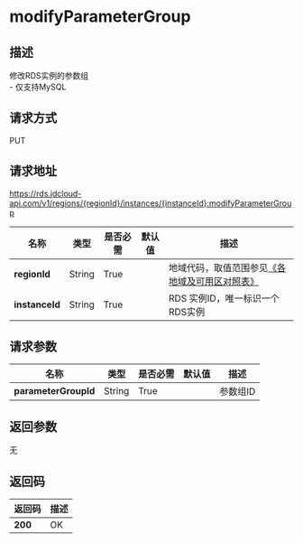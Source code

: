 # modifyParameterGroup


## 描述
修改RDS实例的参数组<br>- 仅支持MySQL

## 请求方式
PUT

## 请求地址
https://rds.jdcloud-api.com/v1/regions/{regionId}/instances/{instanceId}:modifyParameterGroup

|名称|类型|是否必需|默认值|描述|
|---|---|---|---|---|
|**regionId**|String|True| |地域代码，取值范围参见[《各地域及可用区对照表》](../Enum-Definitions/Regions-AZ.md)|
|**instanceId**|String|True| |RDS 实例ID，唯一标识一个RDS实例|

## 请求参数
|名称|类型|是否必需|默认值|描述|
|---|---|---|---|---|
|**parameterGroupId**|String|True| |参数组ID|


## 返回参数
无


## 返回码
|返回码|描述|
|---|---|
|**200**|OK|
